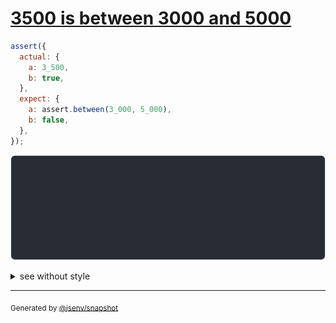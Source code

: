 # [3500 is between 3000 and 5000](../../assert_between.test.js#L37)

```js
assert({
  actual: {
    a: 3_500,
    b: true,
  },
  expect: {
    a: assert.between(3_000, 5_000),
    b: false,
  },
});
```

![img](throw.svg)

<details>
  <summary>see without style</summary>

```console
AssertionError: actual and expect are different

actual: {
  a: 3_500,
  b: true,
}
expect: {
  a: assert.between(3_000, 5_000),
  b: false,
}
```

</details>

---

<sub>
  Generated by <a href="https://github.com/jsenv/core/tree/main/packages/independent/snapshot">@jsenv/snapshot</a>
</sub>